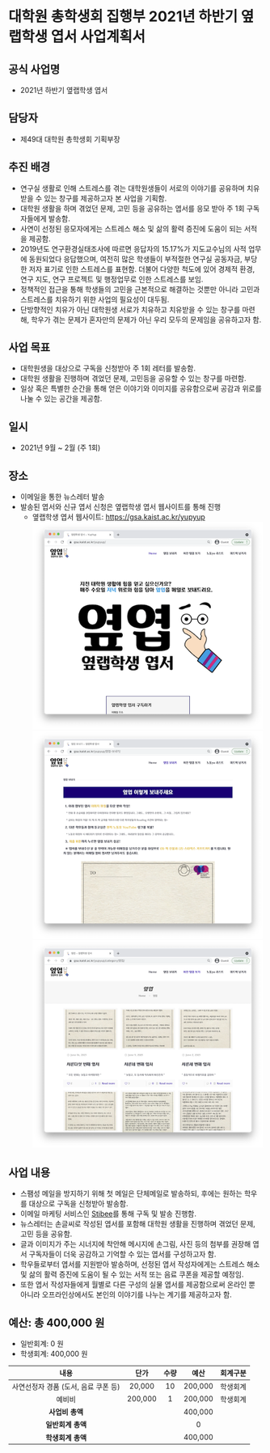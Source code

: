 대학원 총학생회 집행부 2021년 하반기 옆랩학생 엽서 사업계획서
===

## 공식 사업명
- 2021년 하반기 옆랩학생 엽서

## 담당자
- 제49대 대학원 총학생회 기획부장

## 추진 배경
- 연구실 생활로 인해 스트레스를 겪는 대학원생들이 서로의 이야기를 공유하며 치유 받을 수 있는 창구를 제공하고자 본 사업을 기획함.
- 대학원 생활을 하며 겪었던 문제, 고민 등을 공유하는 엽서를 응모 받아 주 1회 구독자들에게 발송함.
- 사연이 선정된 응모자에게는 스트레스 해소 및 삶의 활력 증진에 도움이 되는 서적을 제공함.
- 2019년도 연구환경실태조사에 따르면 응답자의 15.17%가 지도교수님의 사적 업무에 동원되었다 응답했으며, 여전히 많은 학생들이 부적절한 연구실 공동자금, 부당한 저자 표기로 인한 스트레스를 표현함. 더불어 다양한 척도에 있어 경제적 환경, 연구 지도, 연구 프로젝트 및 행정업무로 인한 스트레스를 보임.
- 정책적인 접근을 통해 학생들의 고민을 근본적으로 해결하는 것뿐만 아니라 고민과 스트레스를 치유하기 위한 사업의 필요성이 대두됨.
- 단방향적인 치유가 아닌 대학원생 서로가 치유하고 치유받을 수 있는 창구를 마련해, 학우가 겪는 문제가 혼자만의 문제가 아닌 우리 모두의 문제임을 공유하고자 함.

## 사업 목표
- 대학원생을 대상으로 구독을 신청받아 주 1회 레터를 발송함.
- 대학원 생활을 진행하며 겪었던 문제, 고민등을 공유할 수 있는 창구를 마련함.
- 일상 혹은 특별한 순간을 통해 얻은 이야기와 이미지를 공유함으로써 공감과 위로를 나눌 수 있는 공간을 제공함.

## 일시
- 2021년 9월 ~ 2월 (주 1회)

## 장소
- 이메일을 통한 뉴스레터 발송
- 발송된 엽서와 신규 엽서 신청은 옆랩학생 엽서 웹사이트를 통해 진행
    - 옆랩학생 엽서 웹사이트: https://gsa.kaist.ac.kr/yupyup
    ![옆랩학생엽서 웹사이트 1](../../resources/옆랩학생엽서-웹사이트-1.png) ![옆랩학생엽서 웹사이트 2](../../resources/옆랩학생엽서-웹사이트-2.png) ![옆랩학생엽서 웹사이트 3](../../resources/옆랩학생엽서-웹사이트-3.png)

## 사업 내용
- 스팸성 메일을 방지하기 위해 첫 메일은 단체메일로 발송하되, 후에는 원하는 학우를 대상으로 구독을 신청받아 발송함.
- 이메일 마케팅 서비스인 [Stibee](https://stibee.com/)를 통해 구독 및 발송 진행함.
- 뉴스레터는 손글씨로 작성된 엽서를 포함해 대학원 생활을 진행하며 겪었던 문제, 고민 등을 공유함.
- 글과 이미지가 주는 시너지에 착안해 메시지에 손그림, 사진 등의 첨부를 권장해 엽서 구독자들이 더욱 공감하고 기억할 수 있는 엽서를 구성하고자 함.
- 학우들로부터 엽서를 지원받아 발송하며, 선정된 엽서 작성자에게는 스트레스 해소 및 삶의 활력 증진에 도움이 될 수 있는 서적 또는 음료 쿠폰을 제공할 예정임.
- 또한 엽서 작성자들에게 월별로 다른 구성의 실물 엽서를 제공함으로써 온라인 뿐 아니라 오프라인상에서도 본인의 이야기를 나누는 계기를 제공하고자 함.

## 예산: 총 400,000 원
- 일반회계: 0 원
- 학생회계: 400,000 원 

| **내용** | **단가** | **수량** | **예산** | **회계구분** |
|:---:|:---:|:---:|:---:|:---:|
| 사연선정자 경품 (도서, 음료 쿠폰 등) | 20,000 | 10 | 200,000 | 학생회계 |
| 예비비 | 200,000 | 1 | 200,000 | 학생회계 |
| **사업비 총액** |  |  | 400,000 | |
| **일반회계 총액** |  |  | 0 | |
| **학생회계 총액** |  |  | 400,000 | |
